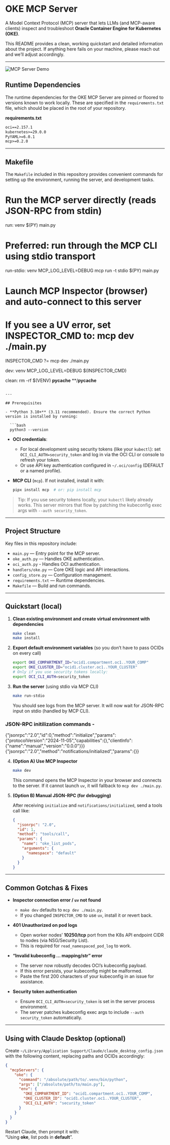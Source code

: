 # OKE MCP Server

A Model Context Protocol (MCP) server that lets LLMs (and MCP-aware clients) inspect and troubleshoot **Oracle Container Engine for Kubernetes (OKE)**.

This README provides a clean, working quickstart and detailed information about the project. If anything here fails on your machine, please reach out and we’ll adjust accordingly.

---

![MCP Server Demo](assets/demo.gif)

## Runtime Dependencies

The runtime dependencies for the OKE MCP Server are pinned or floored to versions known to work locally. These are specified in the `requirements.txt` file, which should be placed in the root of your repository.

**requirements.txt**
```txt
oci==2.157.1
kubernetes>=29.0.0
PyYAML>=6.0.1
mcp>=0.2.0
```

---

## Makefile

The `Makefile` included in this repository provides convenient commands for setting up the environment, running the server, and development tasks.

# Run the MCP server directly (reads JSON-RPC from stdin)
run: venv
	$(PY) main.py

# Preferred: run through the MCP CLI using stdio transport
run-stdio: venv
	MCP_LOG_LEVEL=DEBUG mcp run -t stdio $(PY) main.py

# Launch MCP Inspector (browser) and auto-connect to this server
# If you see a UV error, set INSPECTOR_CMD to: mcp dev ./main.py
INSPECTOR_CMD ?= mcp dev ./main.py

dev: venv
	MCP_LOG_LEVEL=DEBUG $(INSPECTOR_CMD)

clean:
	rm -rf $(VENV) __pycache__ **/__pycache__
```

---

## Prerequisites

- **Python 3.10+** (3.11 recommended). Ensure the correct Python version is installed by running:

  ```bash
  python3 --version
  ```

- **OCI credentials**:
  - For local development using security tokens (like your `kubectl`): set `OCI_CLI_AUTH=security_token` and log in via the OCI CLI or console to refresh your token.
  - Or use API key authentication configured in `~/.oci/config` (DEFAULT or a named profile).

- **MCP CLI** (`mcp`). If not installed, install it with:

  ```bash
  pipx install mcp  # or: pip install mcp
  ```

> Tip: If you use security tokens locally, your `kubectl` likely already works. This server mirrors that flow by patching the kubeconfig exec args with `--auth security_token`.

---

## Project Structure

Key files in this repository include:

- `main.py` — Entry point for the MCP server.
- `oke_auth.py` — Handles OKE authentication.
- `oci_auth.py` - Handles OCI authentication.
- `handlers/oke.py` — Core OKE logic and API interactions.
- `config_store.py` — Configuration management.
- `requirements.txt` — Runtime dependencies.
- `Makefile` — Build and run commands.

---

## Quickstart (local)

1. **Clean existing environment and create virtual environment with dependencies**

   ```bash
   make clean
   make install
   ```

2. **Export default environment variables** (so you don’t have to pass OCIDs on every call)

   ```bash
   export OKE_COMPARTMENT_ID="ocid1.compartment.oc1..YOUR_COMP"
   export OKE_CLUSTER_ID="ocid1.cluster.oc1..YOUR_CLUSTER"
   # Only if you use security tokens locally:
   export OCI_CLI_AUTH=security_token
   ```

3. **Run the server** (using stdio via MCP CLI)

   ```bash
   make run-stdio
   ```

   You should see logs from the MCP server. It will now wait for JSON-RPC input on stdio (handled by MCP CLI).


### JSON-RPC initilization commands - 
  {"jsonrpc":"2.0","id":0,"method":"initialize","params":{"protocolVersion":"2024-11-05","capabilities":{},"clientInfo":{"name":"manual","version":"0.0.0"}}}
  {"jsonrpc":"2.0","method":"notifications/initialized","params":{}}


4. **(Option A) Use MCP Inspector**

   ```bash
   make dev
   ```

   This command opens the MCP Inspector in your browser and connects to the server. If it cannot launch `uv`, it will fallback to `mcp dev ./main.py`.

5. **(Option B) Manual JSON-RPC (for debugging)**

   After receiving `initialize` and `notifications/initialized`, send a tools call like:

   ```json
   {
     "jsonrpc": "2.0",
     "id": 1,
     "method": "tools/call",
     "params": {
       "name": "oke_list_pods",
       "arguments": {
         "namespace": "default"
       }
     }
   }
   ```

---

## Common Gotchas & Fixes

- **Inspector connection error / `uv` not found**

  - `make dev` defaults to `mcp dev ./main.py`.
  - If you changed `INSPECTOR_CMD` to use `uv`, install it or revert back.

- **401 Unauthorized on pod logs**

  - Open worker nodes’ **10250/tcp** port from the K8s API endpoint CIDR to nodes (via NSG/Security List).
  - This is required for `read_namespaced_pod_log` to work.

- **“Invalid kubeconfig … mapping/str” error**

  - The server now robustly decodes OCI’s kubeconfig payload.
  - If this error persists, your kubeconfig might be malformed.
  - Paste the first 200 characters of your kubeconfig in an issue for assistance.

- **Security token authentication**

  - Ensure `OCI_CLI_AUTH=security_token` is set in the server process environment.
  - The server patches kubeconfig exec args to include `--auth security_token` automatically.

---

## Using with Claude Desktop (optional)

Create `~/Library/Application Support/Claude/claude_desktop_config.json` with the following content, replacing paths and OCIDs accordingly:

```json
{
  "mcpServers": {
    "oke": {
      "command": "/absolute/path/to/.venv/bin/python",
      "args": ["/absolute/path/to/main.py"],
      "env": {
        "OKE_COMPARTMENT_ID": "ocid1.compartment.oc1..YOUR_COMP",
        "OKE_CLUSTER_ID": "ocid1.cluster.oc1..YOUR_CLUSTER",
        "OCI_CLI_AUTH": "security_token"
      }
    }
  }
}
```

Restart Claude, then prompt it with:  
“Using **oke**, list pods in **default**”.
